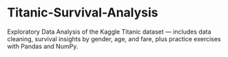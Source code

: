 # Titanic-Survival-Analysis
Exploratory Data Analysis of the Kaggle Titanic dataset — includes data cleaning, survival insights by gender, age, and fare, plus practice exercises with Pandas and NumPy.
